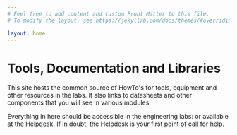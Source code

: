 ```yaml
---
# Feel free to add content and custom Front Matter to this file.
# To modify the layout, see https://jekyllrb.com/docs/themes/#overriding-theme-defaults

layout: home
---
```


# Tools, Documentation and Libraries

This site hosts the common source of HowTo's for tools, equipment and other resources in the labs. It also links to datasheets and other components that you will see in various modules. 

Everything in here should be accessible in the engineering labs: or available at the Helpdesk. If in doubt, the Helpdesk is your first point of call for help.